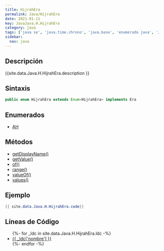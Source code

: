 ```yaml
---
title: HijrahEra
permalink: Java/HijrahEra
date: 2021-01-11
key: JavaJava.H.HijrahEra
category: java
tags: ['java se', 'java.time.chrono', 'java.base', 'enumerado java', 'Java 1.8']
sidebar: 
  nav: java
---
```


## Descripción
{{site.data.Java.H.HijrahEra.description }}

## Sintaxis
~~~java
public enum HijrahEra extends Enum<HijrahEra> implements Era
~~~

## Enumerados
* [AH](/Java/HijrahEra/AH)

## Métodos
* [getDisplayName()](/Java/HijrahEra/getDisplayName)
* [getValue()](/Java/HijrahEra/getValue)
* [of()](/Java/HijrahEra/of)
* [range()](/Java/HijrahEra/range)
* [valueOf()](/Java/HijrahEra/valueOf)
* [values()](/Java/HijrahEra/values)

## Ejemplo
~~~java
{{ site.data.Java.H.HijrahEra.code}}
~~~

## Líneas de Código
<ul>
{%- for _ldc in site.data.Java.H.HijrahEra.ldc -%}
   <li>
       <a href="{{_ldc['url'] }}">{{ _ldc['nombre'] }}</a>
   </li>
{%- endfor -%}
</ul>
